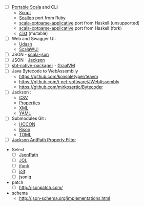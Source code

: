 * [ ] [Portable Scala](https://github.com/portable-scala/sbt-crossproject) and CLI
  * [Scopt](https://github.com/scopt/scopt)
  * [Scallop](https://github.com/scallop/scallop) port from Ruby
  * [scala-optparse-applicative](https://github.com/bmjames/scala-optparse-applicative)  port from Haskell (unsupported)
  * [scala-optparse-applicative](https://github.com/xuwei-k/optparse-applicative) port from Haskell (fork)
  * [clist](https://github.com/backuity/clist) (mutable)
* [ ] Web and Swagger UI:
  * [Udash](https://udash.io)
  * [ScalaWUI](https://github.com/openmole/scalaWUI)
* [ ] JSON - [scala-json](https://github.com/MediaMath/scala-json)
* [ ] JSON - [Jackson](https://github.com/FasterXML/jackson)
* [ ] [sbt-native-packager](https://www.scala-sbt.org/sbt-native-packager/index.html) - [GraalVM](https://www.scala-sbt.org/sbt-native-packager/formats/graalvm-native-image.html)
* [ ] Java Bytecode to WebAssemblly
  * https://github.com/konsoletyper/teavm
  * https://github.com/i-net-software/JWebAssembly
  * https://github.com/mirkosertic/Bytecoder
* [ ] Jackson :
  * [CSV](https://github.com/FasterXML/jackson-dataformats-text/tree/master/csv) 
  * [Properties](https://github.com/FasterXML/jackson-dataformats-text/tree/master/properties)
  * [XML](https://github.com/FasterXML/jackson-dataformat-xml) 
  * [YAML](https://github.com/FasterXML/jackson-dataformats-text/tree/master/yaml)
* [ ] Submodules Git :
  * [HOCON](https://github.com/jclawson/jackson-dataformat-hocon)
  * [Rison](https://github.com/Hronom/jackson-dataformat-rison)
  * [TOML](https://github.com/johnlcox/jackson-dataformat-toml)
* [ ] [Jackson AntPath Property Filter](https://github.com/Antibrumm/jackson-antpathfilter)
* Select
  * [ ] [JsonPath](https://github.com/json-path/JsonPath)
  * [ ] [JQL](https://github.com/benmfaul/JQL)
  * [ ] [jfunk](https://github.com/mgm-tp/jfunk)
  * [ ] [jolt](https://github.com/bazaarvoice/jolt)
  * [ ] jsoniq
* patch
  * [ ] http://jsonpatch.com/
* schema
  * http://json-schema.org/implementations.html  
